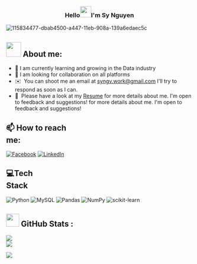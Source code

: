 <!-- Heading -->
<h3 align="center"> Hello<img src = "https://raw.githubusercontent.com/MartinHeinz/MartinHeinz/master/wave.gif" width = 30px>I'm Sy Nguyen</h3>

<!-- Profile Views -->
![115834477-dbab4500-a447-11eb-908a-139a6edaec5c](https://github.com/user-attachments/assets/877aaf86-3468-417c-ab81-a424f6d70c49)

## <div id="header" align="left"> <img src="https://media.giphy.com/media/M9gbBd9nbDrOTu1Mqx/giphy.gif" width="40"/> About me: 
- 🌱 I am currently learning and growing in the Data industry
- 👯 I am looking for collaboration on all platforms
- ✉️ &nbsp;You can shoot me an email at syngv.work@gmail.com I'll try to respond as soon as I can.
- 📄 &nbsp;Please have a look at my [Resume]() for more details about me. I'm open to feedback and suggestions! for more details about me. I'm open to feedback and suggestions!
## 📫 How to reach me:                                                                                 
[![Facebook](https://img.shields.io/badge/Facebook-%231877F2.svg?logo=Facebook&logoColor=white)](https://facebook.com/https://web.facebook.com/syy.nv/) [![LinkedIn](https://img.shields.io/badge/LinkedIn-%230077B5.svg?logo=linkedin&logoColor=white)](https://linkedin.com/in/https://linkedin.com/in/vsynguyen98/) 

## 💻Tech Stack                                                                                    
![Python](https://img.shields.io/badge/python-3670A0?style=flat&logo=python&logoColor=ffdd54) ![MySQL](https://img.shields.io/badge/mysql-%2300f.svg?style=flat&logo=mysql&logoColor=white) ![Pandas](https://img.shields.io/badge/pandas-%23150458.svg?style=flat&logo=pandas&logoColor=white) ![NumPy](https://img.shields.io/badge/numpy-%23013243.svg?style=flat&logo=numpy&logoColor=white) ![scikit-learn](https://img.shields.io/badge/scikit--learn-%23F7931E.svg?style=flat&logo=scikit-learn&logoColor=white)
## <img src = "https://i.pinimg.com/originals/65/c4/f4/65c4f452571be1261e9c623f7da488ac.gif" width = 35px> GitHub Stats :
![](https://github-readme-stats.vercel.app/api?username=vsynguyen&theme=radical&hide_border=false&include_all_commits=false&count_private=false)<br/>
![](https://github-readme-streak-stats.herokuapp.com/?user=vsynguyen&theme=radical&hide_border=false)<br/>

[![](https://visitcount.itsvg.in/api?id=vsynguyen&icon=0&color=0)](https://visitcount.itsvg.in)

